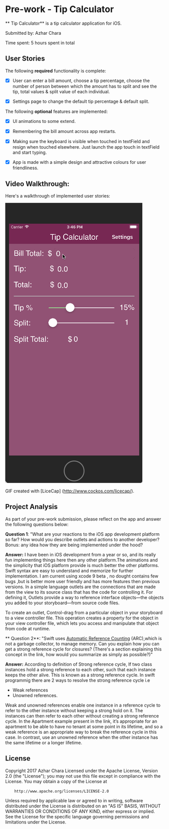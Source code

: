 ﻿# Pre-work - Tip Calculator


**
Tip Calculator** is a tip calculator application for iOS. 



Submitted by: Azhar Chara 



Time spent: 5 hours spent in total 



## User Stories 



The following **required** functionality is complete: 



* [x] User can enter a bill amount, choose a tip percentage, choose the number of person between which the amount has to split and see the tip, total values & split value of each individual. 

* [x] Settings page to change the default tip percentage & default split. 



The following **optional** features are implemented: 


* [x] UI animations to some extend.

* [x] Remembering the bill amount across app restarts.

* [x] Making sure the keyboard is visible when touched in textField and resign when touched elsewhere. Just launch the app touch in textField and start typing. 

* [x] App is made with a simple design and attractive colours for user friendliness.



## Video Walkthrough: 


Here's a walkthrough of implemented user stories:




<img src='https://github.com/azharchara/TipCalculator/blob/master/Video_Walkthrough.gif' title='Video Walkthrough' width='' alt='Video Walkthrough' /> 



GIF created with [LiceCap]
(http://www.cockos.com/licecap/). 



## Project Analysis 



As part of your pre-work submission, please reflect on the app and answer the following questions below: 



**Question 1**: "What are your reactions to the iOS app development platform so far? How would you describe outlets and actions to another developer?Bonus: any idea how they are being implemented under the hood?

**Answer:** I have been in iOS development from a year or so, and its really fun implementing things here then any other platform.The animations and the simplicity that iOS platform provide is much better the other platforms.
Swift syntax are easy to understand and memorize for further implementation. I am current using xcode 9 beta , no dought contains few bugs ,but is better more user friendly and has more features then previous versions.
In a simple language outlets are the connections that are made from the view to its source class that has the code for controlling it. For defining it, Outlets provide a way to reference interface objects—the objects you added to your storyboard—from source code files.

To create an outlet, Control-drag from a particular object in your storyboard to a view controller file. This operation creates a property for the object in your view controller file,
which lets you access and manipulate that object from code at runtime.


**
Question 2**: "Swift uses [Automatic Reference Counting](https://developer.apple.com/library/content/documentation/Swift/Conceptual/Swift_Programming_Language/AutomaticReferenceCounting.html#//apple_ref/doc/uid/TP40014097-CH20-ID49) (ARC),which is not a garbage collector, to manage memory. Can you explain how you can get a strong reference cycle for closures? (There's a section explaining this concept in the link, how would you summarize as simply as possible?)" 

**Answer:** According to definition of Strong reference cycle, If two class instances hold a strong reference to each other, such that each instance keeps the other alive. This is known as a strong reference cycle. In swift programmig
			there are 2 ways to resolve the strong reference cycle i.e

* Weak references
* Unowned references.

Weak and unowned references enable one instance in a reference cycle to refer to the other instance without keeping a strong hold on it. The instances can then refer to each other without creating a strong reference cycle.
			In the Apartment example present in the link, it’s appropriate for an apartment to be able to have no tenant at some point in its lifetime, and so a weak reference is an appropriate way to break the reference cycle in this case.
			In contrast, use an unowned reference when the other instance has the same lifetime or a longer lifetime.




## License 

Copyright 2017 Azhar Chara Licensed under the Apache License, Version 2.0 (the "License"); you may not use this 	file except in compliance with the License. 
You may obtain a copy of the License at 

		http://www.apache.org/licenses/LICENSE-2.0 

Unless required by applicable law or agreed to in writing, 
software distributed under the License is distributed on an "AS IS" BASIS, WITHOUT WARRANTIES OR CONDITIONS OF ANY KIND, either express or implied. 
See the License for the specific language governing permissions and limitations under the License.
